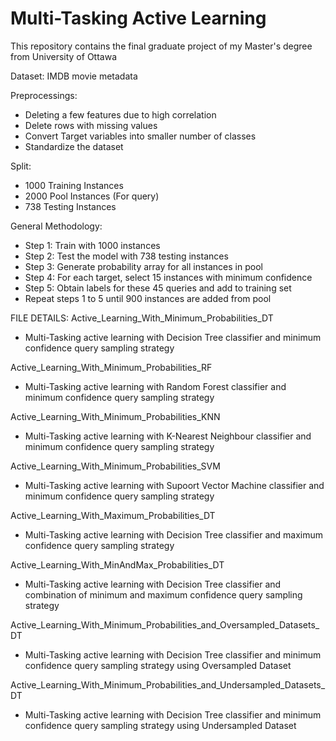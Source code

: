 # Multi-Tasking Active Learning
This repository contains the final graduate project of my Master's degree from University of Ottawa

Dataset: IMDB movie metadata

Preprocessings:
- Deleting a few features due to high correlation
- Delete rows with missing values
- Convert Target variables into smaller number of classes
- Standardize the dataset

Split:
 - 1000 Training Instances
 - 2000 Pool Instances (For query)
 - 738 Testing Instances

General Methodology:
- Step 1: Train with 1000 instances
- Step 2: Test the model with 738 testing instances
- Step 3: Generate probability array for all instances in pool
- Step 4: For each target, select 15 instances with minimum confidence
- Step 5: Obtain labels for these 45 queries and add to training set
- Repeat steps 1 to 5 until 900 instances are added from pool

FILE DETAILS:
Active_Learning_With_Minimum_Probabilities_DT
- Multi-Tasking active learning with Decision Tree classifier and minimum confidence query sampling strategy

Active_Learning_With_Minimum_Probabilities_RF
- Multi-Tasking active learning with Random Forest classifier and minimum confidence query sampling strategy

Active_Learning_With_Minimum_Probabilities_KNN
- Multi-Tasking active learning with K-Nearest Neighbour classifier and minimum confidence query sampling strategy

Active_Learning_With_Minimum_Probabilities_SVM
- Multi-Tasking active learning with Supoort Vector Machine classifier and minimum confidence query sampling strategy

Active_Learning_With_Maximum_Probabilities_DT
- Multi-Tasking active learning with Decision Tree classifier and maximum confidence query sampling strategy

Active_Learning_With_MinAndMax_Probabilities_DT
- Multi-Tasking active learning with Decision Tree classifier and combination of minimum and maximum confidence query sampling strategy

Active_Learning_With_Minimum_Probabilities_and_Oversampled_Datasets_DT
- Multi-Tasking active learning with Decision Tree classifier and minimum confidence query sampling strategy using Oversampled Dataset

Active_Learning_With_Minimum_Probabilities_and_Undersampled_Datasets_DT
- Multi-Tasking active learning with Decision Tree classifier and minimum confidence query sampling strategy using Undersampled Dataset
